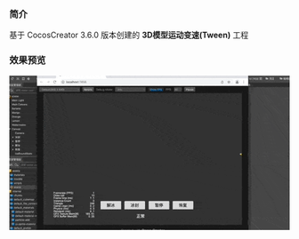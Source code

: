 ### 简介
基于 CocosCreator 3.6.0 版本创建的 **3D模型运动变速(Tween)** 工程

### 效果预览
![image](../../../gif/202204/2022042902.gif)